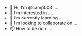 - 👋 Hi, I’m @camp003 ....
- 👀 I’m interested in ....
- 🌱 I’m currently learning ...
- 💞️ I’m looking to collaborate on ...
- 📫 How to be rich ....

<!---
camp003/camp003 is a ✨ special ✨ repository because its `README.md` (this file) appears on your GitHub profile.
You can click the Preview link to take a look at your changes.
--->
